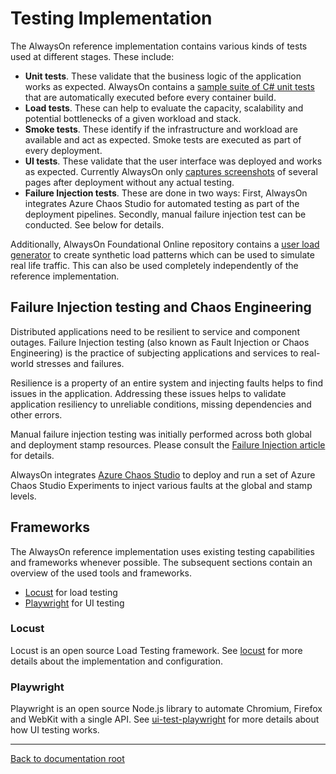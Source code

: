# Testing Implementation

The AlwaysOn reference implementation contains various kinds of tests used at different stages. These include:

- **Unit tests**. These validate that the business logic of the application works as expected. AlwaysOn contains a [sample suite of C# unit tests](/src/app/AlwaysOn.Tests/README.md) that are automatically executed before every container build.
- **Load tests**. These can help to evaluate the capacity, scalability and potential bottlenecks of a given workload and stack.
- **Smoke tests**. These identify if the infrastructure and workload are available and act as expected. Smoke tests are executed as part of every deployment.
- **UI tests**. These validate that the user interface was deployed and works as expected. Currently AlwaysOn only [captures screenshots](/src/testing/ui-test-playwright/README.md) of several pages after deployment without any actual testing.
- **Failure Injection tests**. These are done in two ways: First, AlwaysOn integrates Azure Chaos Studio for automated testing as part of the deployment pipelines. Secondly, manual failure injection test can be conducted. See below for details.

Additionally, AlwaysOn Foundational Online repository contains a [user load generator](https://github.com/Azure/AlwaysOn-Foundational-Online/tree/main/src/testing/userload-generator/README.md) to create synthetic load patterns which can be used to simulate real life traffic. This can also be used completely independently of the reference implementation.

## Failure Injection testing and Chaos Engineering

Distributed applications need to be resilient to service and component outages. Failure Injection testing (also known as Fault Injection or Chaos Engineering) is the practice of subjecting applications and services to real-world stresses and failures.

Resilience is a property of an entire system and injecting faults helps to find issues in the application. Addressing these issues helps to validate application resiliency to unreliable conditions, missing dependencies and other errors.

Manual failure injection testing was initially performed across both global and deployment stamp resources. Please consult the [Failure Injection article](/docs/reference-implementation/DeployAndTest-Testing-FailureInjection.md) for details.

AlwaysOn integrates [Azure Chaos Studio](https://aka.ms/chaosstudio) to deploy and run a set of Azure Chaos Studio Experiments to inject various faults at the global and stamp levels.

## Frameworks

The AlwaysOn reference implementation uses existing testing capabilities and frameworks whenever possible. The subsequent sections contain an overview of the used tools and frameworks.

- [Locust](#locust) for load testing
- [Playwright](#playwright) for UI testing

### Locust

Locust is an open source Load Testing framework. See [locust](./loadtest-locust/README.md) for more details about the implementation and configuration.

### Playwright

Playwright is an open source Node.js library to automate Chromium, Firefox and WebKit with a single API. See [ui-test-playwright](./ui-test-playwright/README.md) for more details about how UI testing works.

---

[Back to documentation root](/docs/README.md)
